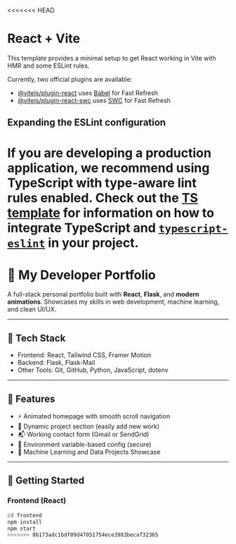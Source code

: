 <<<<<<< HEAD
# React + Vite

This template provides a minimal setup to get React working in Vite with HMR and some ESLint rules.

Currently, two official plugins are available:

- [@vitejs/plugin-react](https://github.com/vitejs/vite-plugin-react/blob/main/packages/plugin-react) uses [Babel](https://babeljs.io/) for Fast Refresh
- [@vitejs/plugin-react-swc](https://github.com/vitejs/vite-plugin-react/blob/main/packages/plugin-react-swc) uses [SWC](https://swc.rs/) for Fast Refresh

## Expanding the ESLint configuration

If you are developing a production application, we recommend using TypeScript with type-aware lint rules enabled. Check out the [TS template](https://github.com/vitejs/vite/tree/main/packages/create-vite/template-react-ts) for information on how to integrate TypeScript and [`typescript-eslint`](https://typescript-eslint.io) in your project.
=======
# 💼 My Developer Portfolio

A full-stack personal portfolio built with **React**, **Flask**, and **modern animations**. Showcases my skills in web development, machine learning, and clean UI/UX.

---

## 🧰 Tech Stack

- Frontend: React, Tailwind CSS, Framer Motion
- Backend: Flask, Flask-Mail
- Other Tools: Git, GitHub, Python, JavaScript, dotenv

---

## 🧠 Features

- ⚡ Animated homepage with smooth scroll navigation
- 📁 Dynamic project section (easily add new work)
- 📬 Working contact form (Gmail or SendGrid)
- 🔐 Environment variable-based config (secure)
- 🤖 Machine Learning and Data Projects Showcase

---

## 🚀 Getting Started

### Frontend (React)

```bash
cd frontend
npm install
npm start
>>>>>>> 8b173adc1bdf09d47051754ece3983becaf32365
